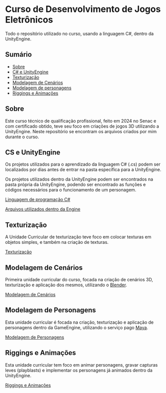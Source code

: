 # Curso de Desenvolvimento de Jogos Eletrônicos

<p>Todo o repositório utilizado no curso, usando a linguagem C#, dentro da UnityEngine.</p>

## Sumário

- [Sobre](#sobre)
- [C# e UnityEngine](#cs-e-unityengine)
- [Texturização](#texturização)
- [Modelagem de Cenários](#modelagem-de-cenários)
- [Modelagem de personagens](#modelagem-de-personagens)
- [Riggings e Animações](#riggings-e-animações)

## Sobre
<p> Este curso técnico de qualificação profissional, feito em 2024 no Senac e com certificado obtido, teve seu foco em criações de jogos 3D utilizando a UnityEngine. Neste repositório se encontram os arquivos criados por mim durante o curso.</p>

## CS e UnityEngine

<p> Os projetos utilizados para o aprendizado da linguagem C# (.cs) podem ser localizados por dias antes de entrar na pasta específica para a UnityEngine.</p>
<p> Os projetos utilizados dentro da UnityEngine podem ser encontrados na pasta própria da UnityEngine, podendo ser encontrado as funções e códigos necessários para o funcionamento de um personagem.</p>

<p><a href="https://github.com/vmplayer/DevJogos-Curso/tree/main/programacao-e-engine">Linguagem de programação C#</a></p>
<p><a href="https://github.com/vmplayer/DevJogos-Curso/tree/main/programacao-e-engine/unityengine">Arquivos utilizados dentro da Engine</a></p>

## Texturização
<p> A Unidade Curricular de texturização teve foco em colocar texturas em objetos simples, e também na criação de texturas.</p>

<a href="https://github.com/vmplayer/DevJogos-Curso/tree/main/texturas">Texturização</a>

## Modelagem de Cenários
<p> Primeira unidade curricular do curso, focada na criação de cenários 3D, texturização e aplicação dos mesmos, utilizando o <a href="https://www.blender.org/" target="_blank">Blender</a>.</p>

<p><a href="https://github.com/vmplayer/DevJogos-Curso/tree/main/cenarios">Modelagem de Cenários</a></p>

## Modelagem de Personagens
<p> Esta unidade curricular é focada na criação, texturização e aplicação de personagens dentro da GameEngine, utilizando o serviço pago <a href="https://www.autodesk.com/br/products/maya/overview?panel=buy&mktvar002=afc_br_nmpi_ppc&AID=12904993&PID=8299320&gclsrc=aw.ds&&cjevent=Cj0KCQjw18bEBhCBARIsAKuAFEYxK_ztdYnT0p-zIcFKdPBRmYxUV4-G39Hq3ESH8R4D4k3jFzS_unEaAtSKEALw_wcB&click_id=Cj0KCQjw18bEBhCBARIsAKuAFEYxK_ztdYnT0p-zIcFKdPBRmYxUV4-G39Hq3ESH8R4D4k3jFzS_unEaAtSKEALw_wcB&gclid=Cj0KCQjw18bEBhCBARIsAKuAFEYxK_ztdYnT0p-zIcFKdPBRmYxUV4-G39Hq3ESH8R4D4k3jFzS_unEaAtSKEALw_wcB&gclsrc=aw.ds&gad_source=1&gad_campaignid=821844161&gbraid=0AAAAADmwRu4zjERVT4uJ3mgbEGbUXvk4w" target="_blank">Maya</a>.</p>

<p><a href="https://github.com/vmplayer/DevJogos-Curso/tree/main/personagens">Modelagem de Personagens</a></p>

## Riggings e Animações
<p> Esta unidade curricular tem foco em animar personagens, gravar capturas leves (playblasts) e implementar os personagens já animados dentro da UnityEngine.</p>

<p><a href="https://github.com/vmplayer/DevJogos-Curso/tree/main/riggings-e-animacao">Riggings e Animações</a></p>
